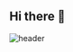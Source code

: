 ## Hi there 👋

![header](https://capsule-render.vercel.app/api?type=venom&height=200&text=SeoHyunK%0AAutonomous%20Driving&fontSize=60&fontColor=000000&strokeColor=B388EB&animation=fadeIn&color=gradient)


